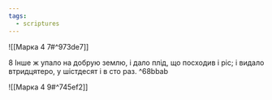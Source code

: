 ```yaml
---
tags:
  - scriptures
---
```


![[Марка 4 7#^973de7]]

8 Інше ж упало на добрую землю, і дало плід, що посходив і ріс; і видало втридцятеро, у шістдесят і в сто раз. ^68bbab

![[Марка 4 9#^745ef2]]
